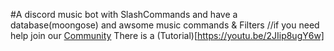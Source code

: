 #A discord music bot with SlashCommands and have a database(moongose) and awsome music commands & Filters 
//if you need help join our [Community](https://discord.gg/gGzf9t3d6G)
There is a (Tutorial)[https://youtu.be/2JIip8ugY6w]
